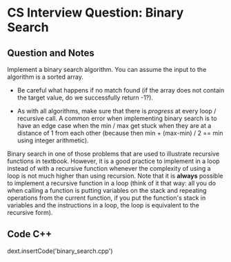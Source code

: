 
# CS Interview Question: Binary Search

## Question and Notes

Implement a binary search algorithm. You can assume the input to the algorithm is a sorted array.

- Be careful what happens if no match found (if the array does not contain the target value, do we successfully return -1?). 

- As with all algorithms, make sure that there is _progress_ at every loop / recursive call. A common error when implementing binary search is to have an edge case when the min / max get stuck when they are at a distance of 1 from each other (because then min + (max-min) / 2 == min using integer arithmetic).

Binary search in one of those problems that are used to illustrate recursive functions in textbook. However, it is a good practice to implement in a loop instead of with a recursive function whenever the complexity of using a loop is not much higher than using recursion. Note that it is __always__ possible to implement a recursive function in a loop (think of it that way: all you do when calling a function is putting variables on the stack and repeating operations from the current function, if you put the function's stack in variables and the instructions in a loop, the loop is equivalent to the recursive form).

## Code C++

dext.insertCode('binary_search.cpp')
    

